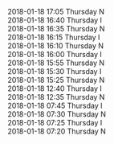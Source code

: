 2018-01-18 17:05 Thursday  N  
2018-01-18 16:40 Thursday  I  
2018-01-18 16:35 Thursday  N  
2018-01-18 16:15 Thursday  I  
2018-01-18 16:10 Thursday  N  
2018-01-18 16:00 Thursday  I  
2018-01-18 15:55 Thursday  N  
2018-01-18 15:30 Thursday  I  
2018-01-18 15:25 Thursday  N  
2018-01-18 12:40 Thursday  I  
2018-01-18 12:35 Thursday  N  
2018-01-18 07:45 Thursday  I  
2018-01-18 07:30 Thursday  N  
2018-01-18 07:25 Thursday  I  
2018-01-18 07:20 Thursday  N  
